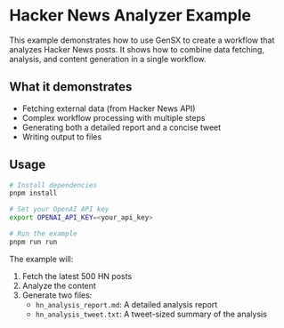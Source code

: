 # Hacker News Analyzer Example

This example demonstrates how to use GenSX to create a workflow that analyzes Hacker News posts. It shows how to combine data fetching, analysis, and content generation in a single workflow.

## What it demonstrates

- Fetching external data (from Hacker News API)
- Complex workflow processing with multiple steps
- Generating both a detailed report and a concise tweet
- Writing output to files

## Usage

```bash
# Install dependencies
pnpm install

# Set your OpenAI API key
export OPENAI_API_KEY=<your_api_key>

# Run the example
pnpm run run
```

The example will:

1. Fetch the latest 500 HN posts
2. Analyze the content
3. Generate two files:
   - `hn_analysis_report.md`: A detailed analysis report
   - `hn_analysis_tweet.txt`: A tweet-sized summary of the analysis
